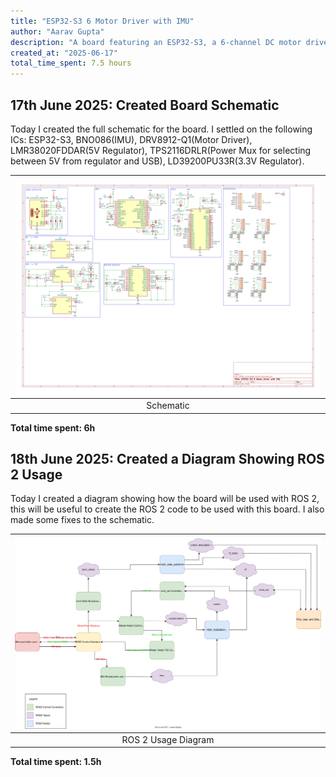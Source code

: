 ```yaml
---
title: "ESP32-S3 6 Motor Driver with IMU"
author: "Aarav Gupta"
description: "A board featuring an ESP32-S3, a 6-channel DC motor driver, an integrated IMU, and support for encoder feedback."
created_at: "2025-06-17"
total_time_spent: 7.5 hours
---
```


## 17th June 2025: Created Board Schematic

Today I created the full schematic for the board.
I settled on the following ICs: ESP32-S3, BNO086(IMU), DRV8912-Q1(Motor Driver), LMR38020FDDAR(5V Regulator), TPS2116DRLR(Power Mux for selecting between 5V from regulator and USB), LD39200PU33R(3.3V Regulator).

| ![Schematic](hardware_design/schematic.svg) |
| :-----------------------------------------: |
|                  Schematic                  |

**Total time spent: 6h**

## 18th June 2025: Created a Diagram Showing ROS 2 Usage

Today I created a diagram showing how the board will be used with ROS 2, this will be useful to create the ROS 2 code to be used with this board.
I also made some fixes to the schematic.

| ![ROS 2 Usage Diagram](code/ros2/ROS2_Usage.drawio.svg) |
| :-----------------------------------------------------: |
|                   ROS 2 Usage Diagram                   |

**Total time spent: 1.5h**
